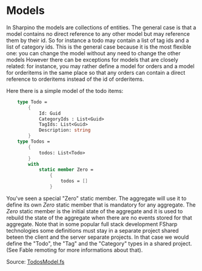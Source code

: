 # Models

In Sharpino the models are collections of entities.
The general case is that a model contains no direct reference to any other model but may reference them by their id. So for instance a todo may contain a list of tag ids and a list of category ids.
This is the general case because it is the most flexible one: you can change the model without any need to change the other models
However there can be exceptions for models that are closely related: for instance, you may rather define a model for orders and a model for orderitems in the same place so that any orders can contain a direct reference to orderitems instead of the id of orderitems.

Here there is a simple model of the todo items:

```FSharp
    type Todo =
        {
            Id: Guid
            CategoryIds : List<Guid>
            TagIds: List<Guid>
            Description: string
        }
    type Todos =
        {
            todos: List<Todo>
        }
        with
            static member Zero =
                {
                    todos = []
                }
```

You've seen a special "Zero" static member. The aggregate will use it to define its own _Zero_ static member that is mandatory for any aggregate.
The _Zero_ static member is the initial state of the aggregate and it is used to rebuild the state of the aggregate when there are no events stored for that aggregate.
Note that in some popular full stack development FSharp technologies some definitions must stay in a separate project shared beteen the client and the server separate projects.
In that case we would define the "Todo", the "Tag" and the "Category" types in a shared project.
(See Fable remoting for more informations about that).

Source: [TodosModel.fs](https://github.com/tonyx/Micro_ES_FSharp_Lib/blob/main/Sharpino.Sample/models/TodosModel.fs)

